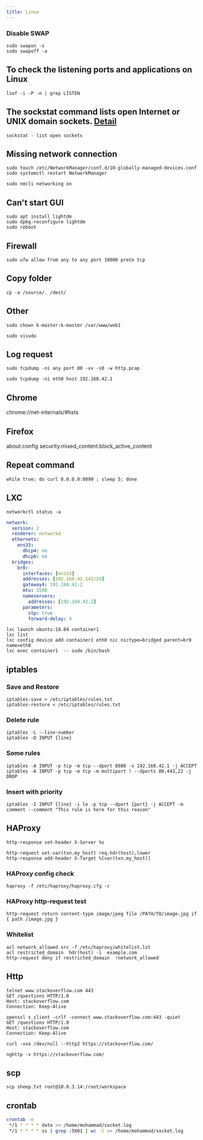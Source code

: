```yaml
---
title: Linux
---
```

### Disable SWAP
```
sudo swapon -s
sudo swapoff -a
```
## To check the listening ports and applications on Linux
```
lsof -i -P -n | grep LISTEN
```

## The sockstat command lists open Internet or UNIX domain sockets. [Detail](http://manpages.ubuntu.com/manpages/groovy/man1/sockstat.1.html)
```
sockstat - list open sockets
```

## Missing network connection
```
sudo touch /etc/NetworkManager/conf.d/10-globally-managed-devices.conf
sudo systemctl restart NetworkManager

sudo nmcli networking on
```
## Can't start GUI
```
sudo apt install lightdm  
sudo dpkg-reconfigure lightdm   
sudo reboot
```

## Firewall

```
sudo ufw allow from any to any port 10000 proto tcp
```

## Copy folder
```
cp -a /source/. /dest/
```

## Other
```
sudo chown k-master:k-master /var/www/web1
```
```
sudo visudo
```
## Log request
```
sudo tcpdump -ni any port 80 -vv -s0 -w http.pcap

sudo tcpdump -ni eth0 host 192.168.42.1
```
## Chrome
chrome://net-internals/#hsts

## Firefox
about:config
security.mixed_content.block_active_content

## Repeat command
```
while true; do curl 0.0.0.0:8090 ; sleep 5; done
```
## LXC
```
networkctl status -a
```
```yaml
network:
  version: 2
  renderer: networkd
  ethernets:
    ens33:
      dhcp4: no
      dhcp6: no
  bridges:
    br0:
      interfaces: [ens33]
      addresses: [192.168.42.142/24]
      gateway4: 192.168.42.2
      mtu: 1500
      nameservers:
        addresses: [192.168.42.2]
      parameters:
        stp: true
        forward-delay: 4
```
```
lxc launch ubuntu:18.04 container1
lxc list
lxc config device add container1 eth0 nic nictype=bridged parent=br0 name=eth0
lxc exec container1  -- sudo /bin/bash
```
## iptables
### Save and Restore
```
iptables-save > /etc/iptables/rules.txt
iptables-restore < /etc/iptables/rules.txt
```
### Delete rule
```
iptables -L --line-number
iptables -D INPUT {line}
```
### Some rules
```
iptables -A INPUT -p tcp -m tcp --dport 8080 -s 192.168.42.1 -j ACCEPT
iptables -A INPUT -p tcp -m tcp -m multiport ! --dports 80,443,22 -j DROP
```
### Insert with priority
```
iptables -I INPUT {line} -i lo -p tcp --dport {port} -j ACCEPT -m comment --comment "This rule is here for this reason"
```

## HAProxy
```
http-response set-header X-Server %s

http-request set-var(txn.my_host) req.hdr(host),lower
http-response add-header X-Target %[var(txn.my_host)]
```

### HAProxy config check
```
haproxy -f /etc/haproxy/haproxy.cfg -c
```

### HAProxy http-request test
```
http-request return content-type image/jpeg file /PATH/TO/image.jpg if { path /image.jpg }
```
### Whitelist
``` 
acl network_allowed src -f /etc/haproxy/whitelist.lst
acl restricted_domain  hdr(host) -i  example.com
http-request deny if restricted_domain  !network_allowed
```

## Http
```
telnet www.stackoverflow.com 443
GET /questions HTTP/1.0
Host: stackoverflow.com
Connection: Keep-Alive
```
```
openssl s_client -crlf -connect www.stackoverflow.com:443 -quiet
GET /questions HTTP/1.0
Host: stackoverflow.com
Connection: Keep-Alive
```
```
curl -vso /dev/null --http2 https://stackoverflow.com/
```
```
nghttp -v https://stackoverflow.com/
```

## scp
```
scp sheep.txt root@10.0.3.14:/root/workspace
```

## crontab
```bash
crontab -e
 */1 * * * * date >> /home/mohammad/socket.log
 */1 * * * * ss | grep :5601 | wc -l >> /home/mohammad/socket.log
```
